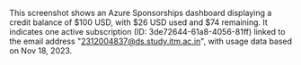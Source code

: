 This screenshot shows an Azure Sponsorships dashboard displaying a credit balance of $100 USD, with $26 USD used and $74 remaining. It indicates one active subscription (ID: 3de72644-61a8-4056-81ff) linked to the email address "2312004837@ds.study.itm.ac.in", with usage data based on Nov 18, 2023.